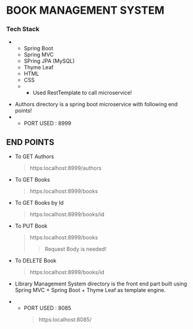 # BOOK MANAGEMENT SYSTEM

### Tech Stack

- - Spring Boot
  - Spring MVC
  - SPring JPA (MySQL)
  - Thyme Leaf
  - HTML
  - CSS
  - - Used RestTemplate to call microservice!

* Authors directory is a spring boot microservice with following end points!
* - PORT USED : 8999

## END POINTS

- To GET Authors

  > https:localhost:8999/authors

- To GET Books

  > https:localhost:8999/books

- To GET Books by Id

  > https:localhost:8999/books/id

- To PUT Book

  > https:localhost:8999/books
  >
  > > Request Body is needed!

- To DELETE Book

  > https:localhost:8999/books/id

- Library Management System directory is the front end part built using Spring MVC + Spring Boot + Thyme Leaf as template engine.
- - PORT USED : 8085
    > https:localhost:8085/
